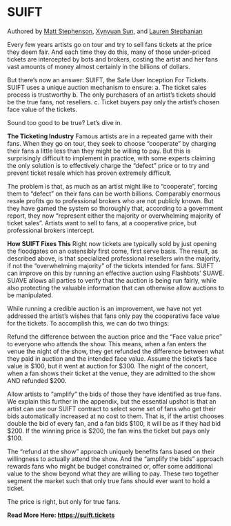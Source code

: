 # SUIFT

Authored by <a href="https://twitter.com/stephensonmatt">Matt Stephenson</a>, <a href="https://twitter.com/sxysun1">Xynyuan Sun</a>, and <a href="https://twitter.com/lstephanian">Lauren Stephanian</a>

Every few years artists go on tour and try to sell fans tickets at the price they deem fair. And each time they do this, many of those under-priced tickets are intercepted by bots and brokers, costing the artist and her fans vast amounts of money almost certainly in the billions of dollars.

But there’s now an answer: SUIFT, the Safe User Inception For Tickets. SUIFT uses a unique auction mechanism to ensure:
a. The ticket sales process is trustworthy
b. The only purchasers of an artist’s tickets should be the true fans, not resellers.
c. Ticket buyers pay only the artist’s chosen face value of the tickets.

Sound too good to be true? Let’s dive in.

<b>The Ticketing Industry</b>
Famous artists are in a repeated game with their fans. When they go on tour, they seek to choose “cooperate” by charging their fans a little less than they might be willing to pay. But this is surprisingly difficult to implement in practice, with some experts claiming the only solution is to effectively charge the “defect” price or to try and prevent ticket resale which has proven extremely difficult.

The problem is that, as much as an artist might like to “cooperate”, forcing them to “defect” on their fans can be worth billions. Comparably enormous resale profits go to professional brokers who are not publicly known. But they have gamed the system so thoroughly that, according to a government report, they now “represent either the majority or overwhelming majority of ticket sales”. Artists want to sell to fans, at a cooperative price, but professional brokers intercept.

<b>How SUIFT Fixes This</b>
Right now tickets are typically sold by just opening the floodgates on an ostensibly first come, first serve basis. The result, as described above, is that specialized professional resellers win the majority, if not the “overwhelming majority” of the tickets intended for fans. SUIFT can improve on this by running an effective auction using Flashbots’ SUAVE. SUAVE allows all parties to verify that the auction is being run fairly, while also protecting the valuable information that can otherwise allow auctions to be manipulated.

While running a credible auction is an improvement, we have not yet addressed the artist’s wishes that fans only pay the cooperative face value for the tickets. To accomplish this, we can do two things:

Refund the difference between the auction price and the “Face value price” to everyone who attends the show. This means, when a fan enters the venue the night of the show, they get refunded the difference between what they paid in auction and the intended face value. Assume the ticket’s face value is $100, but it went at auction for $300. The night of the concert, when a fan shows their ticket at the venue, they are admitted to the show AND refunded $200.

Allow artists to “amplify” the bids of those they have identified as true fans. We explain this further in the appendix, but the essential upshot is that an artist can use our SUIFT contract to select some set of fans who get their bids automatically increased at no cost to them. That is, if the artist chooses double the bid of every fan, and a fan bids $100, it will be as if they had bid $200. If the winning price is $200, the fan wins the ticket but pays only $100.

The “refund at the show” approach uniquely benefits fans based on their willingness to actually attend the show. And the “amplify the bids” approach rewards fans who might be budget constrained or, offer some additional value to the show beyond what they are willing to pay. These two together segment the market such that only true fans should ever want to hold a ticket.

The price is right, but only for true fans.


<b>Read More Here: https://suift.tickets</b>